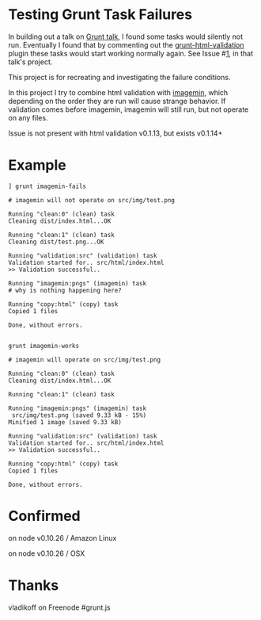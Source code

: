 Testing Grunt Task Failures
===========================

In building out a talk on [Grunt talk](https://github.com/tleen/somewww-talk-grunt), I found some tasks would silently not run. Eventually I found that by commenting out the [grunt-html-validation](https://github.com/praveenvijayan/grunt-html-validation) plugin these tasks would start working normally again. See Issue #[1](https://github.com/tleen/somewww-talk-grunt/issues/1), in that talk's project.

This project is for recreating and investigating the failure conditions.

In this project I try to combine html validation with [imagemin](https://github.com/gruntjs/grunt-contrib-imagemin), which depending on the order they are run will cause strange behavior. If validation comes before imagemin, imagemin will still run, but not operate on any files.

Issue is not present with html validation v0.1.13, but exists v0.1.14+

# Example

```shell
] grunt imagemin-fails

# imagemin will not operate on src/img/test.png

Running "clean:0" (clean) task
Cleaning dist/index.html...OK

Running "clean:1" (clean) task
Cleaning dist/test.png...OK

Running "validation:src" (validation) task
Validation started for.. src/html/index.html
>> Validation successful..

Running "imagemin:pngs" (imagemin) task
# why is nothing happening here?

Running "copy:html" (copy) task
Copied 1 files

Done, without errors.


```

```shell
grunt imagemin-works

# imagemin will operate on src/img/test.png

Running "clean:0" (clean) task
Cleaning dist/index.html...OK

Running "clean:1" (clean) task

Running "imagemin:pngs" (imagemin) task
 src/img/test.png (saved 9.33 kB - 15%)
Minified 1 image (saved 9.33 kB)

Running "validation:src" (validation) task
Validation started for.. src/html/index.html
>> Validation successful..

Running "copy:html" (copy) task
Copied 1 files

Done, without errors.
```

# Confirmed

on node v0.10.26 / Amazon Linux

on node v0.10.26 / OSX

# Thanks

vladikoff on Freenode #grunt.js
